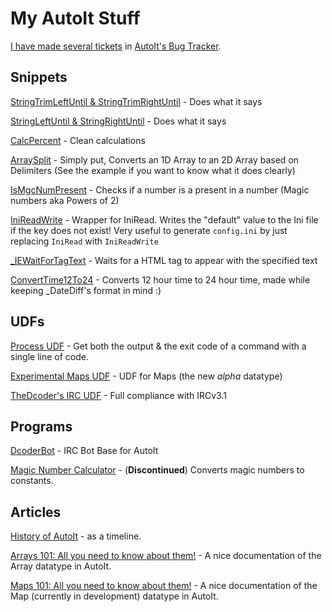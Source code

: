 # My AutoIt Stuff

[I have made several tickets](https://www.autoitscript.com/trac/autoit/query?reporter=%5ETheDcoder&col=id&col=summary&col=owner&col=type&col=status&col=cc&desc=1&order=id) in [AutoIt's Bug Tracker](https://www.autoitscript.com/trac/autoit).

## Snippets
[StringTrimLeftUntil & StringTrimRightUntil](https://www.autoitscript.com/forum/topic/139260-autoit-snippets/?page=10#comment-1250764) - Does what it says

[StringLeftUntil & StringRightUntil](https://www.autoitscript.com/forum/topic/139260-autoit-snippets/?page=12#comment-1257918) - Does what it says

[CalcPercent](https://www.autoitscript.com/forum/topic/139260-autoit-snippets/?page=11#comment-1254091) - Clean calculations

[ArraySplit](https://www.autoitscript.com/forum/topic/139260-autoit-snippets/?page=11#comment-1256397) - Simply put, Converts an 1D Array to an 2D Array based on Delimiters (See the example if you want to know what it does clearly)

[IsMgcNumPresent](https://git.io/vPFjk) - Checks if a number is a present in a number (Magic numbers aka Powers of 2)

[IniReadWrite](https://gist.github.com/TheDcoder/b5035d600b7a130ea45311541a15a555) - Wrapper for IniRead. Writes the "default" value to the Ini file if the key does not exist! Very useful to generate `config.ini` by just replacing `IniRead` with `IniReadWrite`

[_IEWaitForTagText](https://git.io/vHxOT) - Waits for a HTML tag to appear with the specified text

[ConvertTime12To24](https://git.io/vdWnY) - Converts 12 hour time to 24 hour time, made while keeping _DateDiff's format in mind :) 

## UDFs

[Process UDF](https://www.autoitscript.com/forum/topic/174697-process-udf-get-both-the-output-the-exit-code/#comment-1264810) - Get both the output & the exit code of a command with a single line of code.

[Experimental Maps UDF](https://github.com/TheDcoder/Experimental-Maps-UDF) - UDF for Maps (the new *alpha* datatype)

[TheDcoder's IRC UDF](https://www.autoitscript.com/forum/topic/181940-thedcoders-irc-udf-full-compliance-with-rfc-2812-and-ircv31/#comment-1306546) - Full compliance with IRCv3.1

## Programs

[DcoderBot](https://github.com/TheDcoder/IRC-Bot-Base-for-AutoIt) - IRC Bot Base for AutoIt

[Magic Number Calculator](https://www.autoitscript.com/forum/topic/174241-magic-number-calculator) - (**Discontinued**) Converts magic numbers to constants.

## Articles

[History of AutoIt](https://www.autoitscript.com/wiki/History) - as a timeline.

[Arrays 101: All you need to know about them!](https://www.autoitscript.com/forum/topic/178127-arrays-101-all-you-need-to-know-about-them/#comment-1277994) - A nice documentation of the Array datatype in AutoIt.

[Maps 101: All you need to know about them!](https://www.autoitscript.com/forum/topic/178187-maps-101-all-you-need-to-know-about-them/#comment-1278462) - A nice documentation of the Map (currently in development) datatype in AutoIt.
